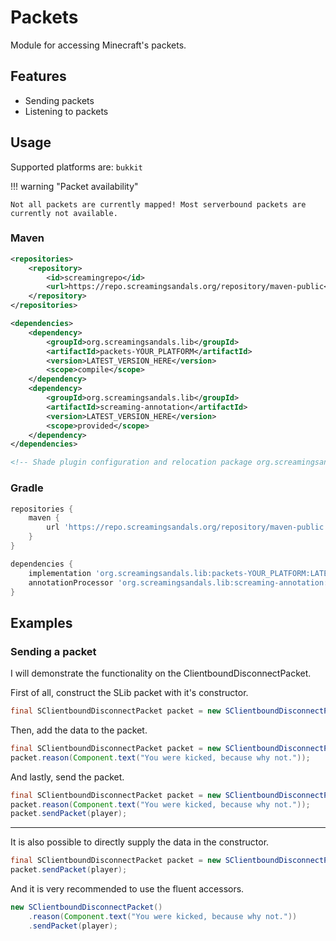 # Packets
Module for accessing Minecraft's packets.

## Features
* Sending packets
* Listening to packets

## Usage
Supported platforms are: `bukkit`

!!! warning "Packet availability"

    Not all packets are currently mapped! Most serverbound packets are currently not available.

### Maven
```xml
<repositories>
    <repository>
        <id>screamingrepo</id>
        <url>https://repo.screamingsandals.org/repository/maven-public</url>
    </repository>
</repositories>

<dependencies>
    <dependency>
        <groupId>org.screamingsandals.lib</groupId>
        <artifactId>packets-YOUR_PLATFORM</artifactId>
        <version>LATEST_VERSION_HERE</version>
        <scope>compile</scope>
    </dependency>
    <dependency>
        <groupId>org.screamingsandals.lib</groupId>
        <artifactId>screaming-annotation</artifactId>
        <version>LATEST_VERSION_HERE</version>
        <scope>provided</scope>
    </dependency>
</dependencies>

<!-- Shade plugin configuration and relocation package org.screamingsandals.lib to your own package -->
```

### Gradle
```groovy
repositories {
    maven { 
        url 'https://repo.screamingsandals.org/repository/maven-public' 
    }
}

dependencies {
    implementation 'org.screamingsandals.lib:packets-YOUR_PLATFORM:LATEST_VERSION_HERE'
    annotationProcessor 'org.screamingsandals.lib:screaming-annotation:LATEST_VERSION_HERE'
}
```

## Examples
### Sending a packet
I will demonstrate the functionality on the ClientboundDisconnectPacket.  

First of all, construct the SLib packet with it's constructor.
```java
final SClientboundDisconnectPacket packet = new SClientboundDisconnectPacket();
```
Then, add the data to the packet.
```java
final SClientboundDisconnectPacket packet = new SClientboundDisconnectPacket();
packet.reason(Component.text("You were kicked, because why not."));
```
And lastly, send the packet.
```java
final SClientboundDisconnectPacket packet = new SClientboundDisconnectPacket();
packet.reason(Component.text("You were kicked, because why not."));
packet.sendPacket(player);
```

---

It is also possible to directly supply the data in the constructor.
```java
final SClientboundDisconnectPacket packet = new SClientboundDisconnectPacket(Component.text("You were kicked, because why not."));
packet.sendPacket(player);
```

And it is very recommended to use the fluent accessors.
```java
new SClientboundDisconnectPacket()
	.reason(Component.text("You were kicked, because why not."))
	.sendPacket(player);
```